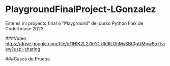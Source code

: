 # PlaygroundFinalProject-LGonzalez
Este es mi proyecto final o "Playground" del curso Python Flex de Coderhouse 2023. 

###Video
https://drive.google.com/file/d/1HIK2L27kYCIUk9ILOhMsSBf0gUMnw8o7/view?usp=sharing

###Casos de Prueba

#
